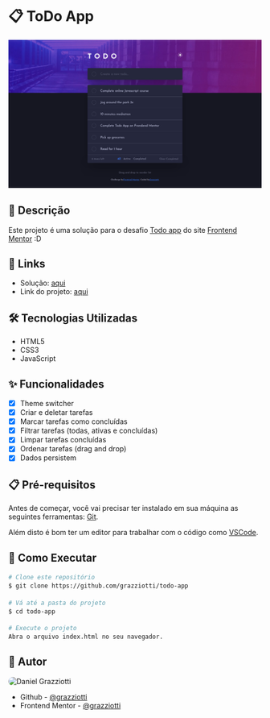 # 📋 ToDo App

![](./assets/images/app-screenshot.png)

## 📄 Descrição

Este projeto é uma solução para o desafio [Todo app](https://www.frontendmentor.io/challenges/todo-app-Su1_KokOW) do site [Frontend Mentor](https://www.frontendmentor.io/) :D

## 🔗 Links

- Solução: [aqui](https://www.frontendmentor.io/solutions/flexbox-bem-and-vanilla-js-ACqJ6cnJY)
- Link do projeto: [aqui](https://grazziotti.github.io/todo-app/)

## 🛠 Tecnologias Utilizadas

- HTML5
- CSS3
- JavaScript

## ✨ Funcionalidades

- [x] Theme switcher
- [x] Criar e deletar tarefas
- [x] Marcar tarefas como concluídas
- [x] Filtrar tarefas (todas, ativas e concluídas)
- [x] Limpar tarefas concluídas
- [x] Ordenar tarefas (drag and drop)
- [x] Dados persistem

## 📋 Pré-requisitos

Antes de começar, você vai precisar ter instalado em sua máquina as seguintes ferramentas: [Git](https://git-scm.com/).

Além disto é bom ter um editor para trabalhar com o código como [VSCode](https://code.visualstudio.com/).

## 🚀 Como Executar

```bash
# Clone este repositório
$ git clone https://github.com/grazziotti/todo-app

# Vá até a pasta do projeto
$ cd todo-app

# Execute o projeto
Abra o arquivo index.html no seu navegador.
```

## 👤 Autor

<img style="border-radius: 50px" alt="Daniel Grazziotti" title="Daniel Grazziotti" src="https://avatars.githubusercontent.com/grazziotti" height="100" width="100" />

- Github - [@grazziotti](https://github.com/grazziotti)
- Frontend Mentor - [@grazziotti](https://www.frontendmentor.io/profile/grazziotti)
